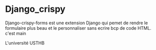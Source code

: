 # Django_crispy
Django-crispy-forms est une extension Django qui pemet de rendre le formulaire plus beau et le personnaliser sans ecrire bcp de code HTML.
c'est main

L'université USTHB